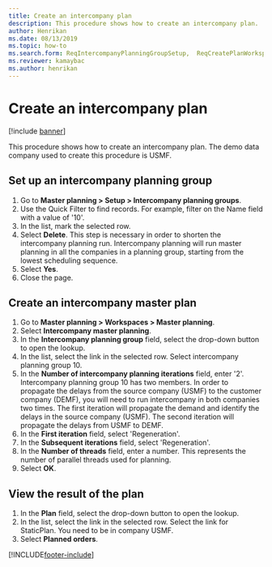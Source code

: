 ```yaml
--- 
title: Create an intercompany plan
description: This procedure shows how to create an intercompany plan. 
author: Henrikan
ms.date: 08/13/2019
ms.topic: how-to 
ms.search.form: ReqIntercompanyPlanningGroupSetup,  ReqCreatePlanWorkspace   
ms.reviewer: kamaybac
ms.author: henrikan
---
```

# Create an intercompany plan

[!include [banner](../../includes/banner.md)]

This procedure shows how to create an intercompany plan. The demo data company used to create this procedure is USMF.

## Set up an intercompany planning group

1. Go to **Master planning > Setup > Intercompany planning groups**.
2. Use the Quick Filter to find records. For example, filter on the Name field with a value of '10'.
3. In the list, mark the selected row.
4. Select **Delete**. This step is necessary in order to shorten the intercompany planning run.   Intercompany planning will run master planning in all the companies in a planning group, starting from the lowest scheduling sequence.  
5. Select **Yes**.
6. Close the page.

## Create an intercompany master plan

1. Go to **Master planning > Workspaces > Master planning**.
2. Select **Intercompany master planning**.  
3. In the **Intercompany planning group** field, select the drop-down button to open the lookup.
4. In the list, select the link in the selected row. Select intercompany planning group 10.  
5. In the **Number of intercompany planning iterations** field, enter '2'. Intercompany planning group 10 has two members. In order to propagate the delays from the source company (USMF) to the customer company (DEMF), you will need to run intercompany in both companies two times. The first iteration will propagate the demand and identify the delays in the source company (USMF). The second iteration will propagate the delays from USMF to DEMF.  
6. In the **First iteration** field, select 'Regeneration'.
7. In the **Subsequent iterations** field, select 'Regeneration'.
8. In the **Number of threads** field, enter a number. This represents the number of parallel threads used for planning.  
9. Select **OK**.

## View the result of the plan

1. In the **Plan** field, select the drop-down button to open the lookup.
2. In the list, select the link in the selected row. Select the link for StaticPlan. You need to be in company USMF.  
3. Select **Planned orders**.



[!INCLUDE[footer-include](../../../includes/footer-banner.md)]